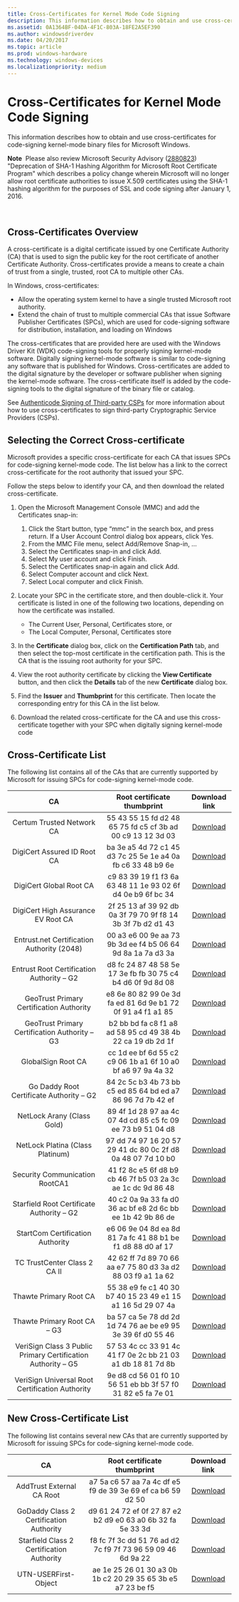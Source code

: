 ```yaml
---
title: Cross-Certificates for Kernel Mode Code Signing
description: This information describes how to obtain and use cross-certificates for code-signing kernel-mode binary files for Microsoft Windows.
ms.assetid: 0A1364BF-04DA-4F1C-803A-18FE2A5EF390
ms.author: windowsdriverdev
ms.date: 04/20/2017
ms.topic: article
ms.prod: windows-hardware
ms.technology: windows-devices
ms.localizationpriority: medium
---
```


# Cross-Certificates for Kernel Mode Code Signing


This information describes how to obtain and use cross-certificates for code-signing kernel-mode binary files for Microsoft Windows.

**Note**  Please also review Microsoft Security Advisory ([2880823](https://technet.microsoft.com/library/security/2880823)) "Deprecation of SHA-1 Hashing Algorithm for Microsoft Root Certificate Program" which describes a policy change wherein Microsoft will no longer allow root certificate authorities to issue X.509 certificates using the SHA-1 hashing algorithm for the purposes of SSL and code signing after January 1, 2016.

 

## Cross-Certificates Overview


A cross-certificate is a digital certificate issued by one Certificate Authority (CA) that is used to sign the public key for the root certificate of another Certificate Authority. Cross-certificates provide a means to create a chain of trust from a single, trusted, root CA to multiple other CAs.

In Windows, cross-certificates:

-   Allow the operating system kernel to have a single trusted Microsoft root authority.
-   Extend the chain of trust to multiple commercial CAs that issue Software Publisher Certificates (SPCs), which are used for code-signing software for distribution, installation, and loading on Windows

The cross-certificates that are provided here are used with the Windows Driver Kit (WDK) code-signing tools for properly signing kernel-mode software. Digitally signing kernel-mode software is similar to code-signing any software that is published for Windows. Cross-certificates are added to the digital signature by the developer or software publisher when signing the kernel-mode software. The cross-certificate itself is added by the code-signing tools to the digital signature of the binary file or catalog.

See [Authenticode Signing of Third-party CSPs](authenticode-signing-of-csps.md) for more information about how to use cross-certificates to sign third-party Cryptographic Service Providers (CSPs).

## Selecting the Correct Cross-certificate


Microsoft provides a specific cross-certificate for each CA that issues SPCs for code-signing kernel-mode code. The list below has a link to the correct cross-certificate for the root authority that issued your SPC.

Follow the steps below to identify your CA, and then download the related cross-certificate.

1.  Open the Microsoft Management Console (MMC) and add the Certificates snap-in:
    1.  Click the Start button, type “mmc” in the search box, and press return. If a User Account Control dialog box appears, click Yes.
    2.  From the MMC File menu, select Add/Remove Snap-in, …
    3.  Select the Certificates snap-in and click Add.
    4.  Select My user account and click Finish.
    5.  Select the Certificates snap-in again and click Add.
    6.  Select Computer account and click Next.
    7.  Select Local computer and click Finish.

2.  Locate your SPC in the certificate store, and then double-click it. Your certificate is listed in one of the following two locations, depending on how the certificate was installed.
    -   The Current User, Personal, Certificates store, or
    -   The Local Computer, Personal, Certificates store

3.  In the **Certificate** dialog box, click on the **Certification Path** tab, and then select the top-most certificate in the certification path. This is the CA that is the issuing root authority for your SPC.
4.  View the root authority certificate by clicking the **View Certificate** button, and then click the **Details** tab of the new **Certificate** dialog box.
5.  Find the **Issuer** and **Thumbprint** for this certificate. Then locate the corresponding entry for this CA in the list below.
6.  Download the related cross-certificate for the CA and use this cross-certificate together with your SPC when digitally signing kernel-mode code

## Cross-Certificate List


The following list contains all of the CAs that are currently supported by Microsoft for issuing SPCs for code-signing kernel-mode code.

|                              CA                              |                 Root certificate thumbprint                 |                        Download link                        |
| :----------------------------------------------------------: | :---------------------------------------------------------: | :---------------------------------------------------------: |
| Certum Trusted Network CA                                    | 55 43 55 15 fd d2 48 65 75 fd c5 cf 3b ad 00 c9 13 12 3d 03 | [Download](http://go.microsoft.com/fwlink/p/?linkid=321770) |
| DigiCert Assured ID Root CA                                  | ba 3e a5 4d 72 c1 45 d3 7c 25 5e 1e a4 0a fb c6 33 48 b9 6e | [Download](http://go.microsoft.com/fwlink/p/?linkid=321771) |
| DigiCert Global Root CA                                      | c9 83 39 19 f1 f3 6a 63 48 11 1e 93 02 6f d4 0e b9 6f bc 34 | [Download](http://go.microsoft.com/fwlink/p/?linkid=321772) |
| DigiCert High Assurance EV Root CA                           | 2f 25 13 af 39 92 db 0a 3f 79 70 9f f8 14 3b 3f 7b d2 d1 43 | [Download](http://go.microsoft.com/fwlink/p/?linkid=321773) |
| Entrust.net Certification Authority (2048)                   | 00 a3 e6 00 9e aa 73 9b 3d ee f4 b5 06 64 9d 8a 1a 7a d3 3a | [Download](http://go.microsoft.com/fwlink/p/?linkid=321774) |
| Entrust Root Certification Authority – G2                    | ‎d8 fc 24 87 48 58 5e 17 3e fb fb 30 75 c4 b4 d6 0f 9d 8d 08 | [Download](http://go.microsoft.com/fwlink/p/?LinkId=624811) |
| GeoTrust Primary Certification Authority                     | e8 6e 80 82 99 0e 3d fa ed 81 6d 9e b1 72 0f 91 a4 f1 a1 85 | [Download](http://go.microsoft.com/fwlink/p/?linkid=321775) |
| GeoTrust Primary Certification Authority – G3                | b2 bb bd fa c8 f1 a8 ad 58 95 cd 49 38 4b 22 ca 19 db 2d 1f | [Download](http://go.microsoft.com/fwlink/p/?linkid=321776) |
| GlobalSign Root CA                                           | cc 1d ee bf 6d 55 c2 c9 06 1b a1 6f 10 a0 bf a6 97 9a 4a 32 | [Download](http://go.microsoft.com/fwlink/p/?linkid=321777) |
| Go Daddy Root Certificate Authority – G2                     | 84 2c 5c b3 4b 73 bb c5 ed 85 64 bd ed a7 86 96 7d 7b 42 ef | [Download](http://go.microsoft.com/fwlink/p/?linkid=321778) |
| NetLock Arany (Class Gold)                                   | 89 4f 1d 28 97 aa 4c 07 4d cd 85 c5 fc 09 ee 73 b9 51 04 d8 | [Download](http://go.microsoft.com/fwlink/p/?linkid=321779) |
| NetLock Platina (Class Platinum)                             | 97 dd 74 97 16 20 57 29 41 dc 80 0c 2f d8 0a 48 07 7d 10 b0 | [Download](http://go.microsoft.com/fwlink/p/?linkid=321780) |
| Security Communication RootCA1                               | 41 f2 8c e5 6f d8 b9 cb 46 7f b5 03 2a 3c ae 1c dc 9d 86 48 | [Download](http://go.microsoft.com/fwlink/p/?linkid=321781) |
| Starfield Root Certificate Authority – G2                    | 40 c2 0a 9a 33 fa d0 36 ac bf e8 2d 6c bb ee 1b 42 9b 86 de | [Download](http://go.microsoft.com/fwlink/p/?linkid=321782) |
| StartCom Certification Authority                             | e6 06 9e 04 8d ea 8d 81 7a fc 41 88 b1 be f1 d8 88 d0 af 17 | [Download](http://go.microsoft.com/fwlink/p/?linkid=321783) |
| TC TrustCenter Class 2 CA II                                 | 42 62 ff 7d 89 70 66 aa e7 75 80 d3 3a d2 88 03 f9 a1 1a 62 | [Download](http://go.microsoft.com/fwlink/p/?linkid=321784) |
| Thawte Primary Root CA                                       | 55 38 e9 fe c1 40 30 b7 40 15 23 49 e1 15 a1 16 5d 29 07 4a | [Download](http://go.microsoft.com/fwlink/p/?linkid=321785) |
| Thawte Primary Root CA – G3                                  | ba 57 ca 5e 78 dd 2d 1d 74 76 ae be e9 95 3e 39 6f d0 55 46 | [Download](http://go.microsoft.com/fwlink/p/?linkid=321786) |
| VeriSign Class 3 Public Primary Certification Authority – G5 | 57 53 4c cc 33 91 4c 41 f7 0e 2c bb 21 03 a1 db 18 81 7d 8b | [Download](http://go.microsoft.com/fwlink/p/?linkid=321787) |
| VeriSign Universal Root Certification Authority              | 9e d8 cd 56 01 f0 10 56 51 eb bb 3f 57 f0 31 82 e5 fa 7e 01 | [Download](http://go.microsoft.com/fwlink/p/?linkid=321788) |

## New Cross-Certificate List


The following list contains several new CAs that are currently supported by Microsoft for issuing SPCs for code-signing kernel-mode code.


|                              CA                              |                 Root certificate thumbprint                 |                        Download link                        |
| :----------------------------------------------------------: | :---------------------------------------------------------: | :---------------------------------------------------------: |
| AddTrust External CA Root                                    | a7 5a c6 57 aa 7a 4c df e5 f9 de 39 3e 69 ef ca b6 59 d2 50 | [Download](http://go.microsoft.com/fwlink/p/?linkid=321790) |
| GoDaddy Class 2 Certification Authority                      | d9 61 24 72 ef 0f 27 87 e2 b2 d9 e0 63 a0 6b 32 fa 5e 33 3d | [Download](http://go.microsoft.com/fwlink/p/?linkid=321791) |
| Starfield Class 2 Certification Authority                    | f8 fc 7f 3c dd 51 76 ad d2 7c f9 7f 73 96 59 09 46 6d 9a 22 | [Download](http://go.microsoft.com/fwlink/p/?linkid=321792) |
| UTN-USERFirst-Object                                         | ae 1e 25 26 01 30 a3 0b 1b c2 20 29 35 65 3b e5 a7 23 be f5 | [Download](http://go.microsoft.com/fwlink/p/?linkid=321793) |
 

 





